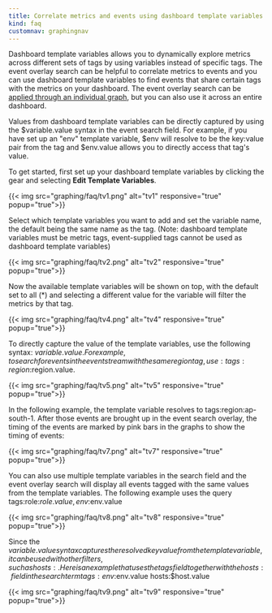```yaml
---
title: Correlate metrics and events using dashboard template variables
kind: faq
customnav: graphingnav
---
```


Dashboard template variables allows you to dynamically explore metrics across different sets of tags by using variables instead of specific tags. The event overlay search can be helpful to correlate metrics to events and you can use dashboard template variables to find events that share certain tags with the metrics on your dashboard. The event overlay search can be [applied through an individual graph](/graphing/faq/how-do-i-overlay-events-onto-my-dashboards), but you can also use it across an entire dashboard.

Values from dashboard template variables can be directly captured by using the $variable.value syntax in the event search field. For example, if you have set up an "env" template variable, $env will resolve to be the key:value pair from the tag and $env.value allows you to directly access that tag's value.

To get started, first set up your dashboard template variables by clicking the gear and selecting **Edit Template Variables**.

{{< img src="graphing/faq/tv1.png" alt="tv1" responsive="true" popup="true">}}

Select which template variables you want to add and set the variable name, the default being the same name as the tag. (Note: dashboard template variables must be metric tags, event-supplied tags cannot be used as dashboard template variables)

{{< img src="graphing/faq/tv2.png" alt="tv2" responsive="true" popup="true">}}

Now the available template variables will be shown on top, with the default set to all (*) and selecting a different value for the variable will filter the metrics by that tag.

{{< img src="graphing/faq/tv4.png" alt="tv4" responsive="true" popup="true">}}

To directly capture the value of the template variables, use the following syntax: $variable.value. For example, to search for events in the event stream with the same region tag, use: tags:region:$region.value.

{{< img src="graphing/faq/tv5.png" alt="tv5" responsive="true" popup="true">}}

In the following example, the template variable resolves to tags:region:ap-south-1. After those events are brought up in the event search overlay, the timing of the events are marked by pink bars in the graphs to show the timing of events:

{{< img src="graphing/faq/tv7.png" alt="tv7" responsive="true" popup="true">}}


You can also use multiple template variables in the search field and the event overlay search will display all events tagged with the same values from the template variables. The following example uses the query tags:role:$role.value,env:$env.value

{{< img src="graphing/faq/tv8.png" alt="tv8" responsive="true" popup="true">}}


Since the $variable.value syntax captures the resolved key value from the template variable, it can be used with other filters, such as hosts:. Here is an example that uses the tags field together with the hosts: field in the search term tags:env:$env.value hosts:$host.value

{{< img src="graphing/faq/tv9.png" alt="tv9" responsive="true" popup="true">}}
